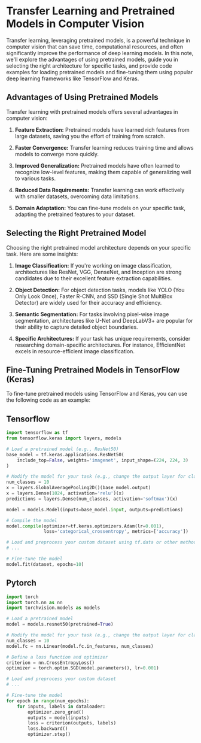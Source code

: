 # Transfer Learning and Pretrained Models in Computer Vision

Transfer learning, leveraging pretrained models, is a powerful technique in computer vision that can save time, computational resources, and often significantly improve the performance of deep learning models. In this note, we'll explore the advantages of using pretrained models, guide you in selecting the right architecture for specific tasks, and provide code examples for loading pretrained models and fine-tuning them using popular deep learning frameworks like TensorFlow and Keras.

## Advantages of Using Pretrained Models

Transfer learning with pretrained models offers several advantages in computer vision:

1. **Feature Extraction:** Pretrained models have learned rich features from large datasets, saving you the effort of training from scratch.

2. **Faster Convergence:** Transfer learning reduces training time and allows models to converge more quickly.

3. **Improved Generalization:** Pretrained models have often learned to recognize low-level features, making them capable of generalizing well to various tasks.

4. **Reduced Data Requirements:** Transfer learning can work effectively with smaller datasets, overcoming data limitations.

5. **Domain Adaptation:** You can fine-tune models on your specific task, adapting the pretrained features to your dataset.

## Selecting the Right Pretrained Model

Choosing the right pretrained model architecture depends on your specific task. Here are some insights:

1. **Image Classification:** If you're working on image classification, architectures like ResNet, VGG, DenseNet, and Inception are strong candidates due to their excellent feature extraction capabilities.

2. **Object Detection:** For object detection tasks, models like YOLO (You Only Look Once), Faster R-CNN, and SSD (Single Shot MultiBox Detector) are widely used for their accuracy and efficiency.

3. **Semantic Segmentation:** For tasks involving pixel-wise image segmentation, architectures like U-Net and DeepLabV3+ are popular for their ability to capture detailed object boundaries.

4. **Specific Architectures:** If your task has unique requirements, consider researching domain-specific architectures. For instance, EfficientNet excels in resource-efficient image classification.

## Fine-Tuning Pretrained Models in TensorFlow (Keras)

To fine-tune pretrained models using TensorFlow and Keras, you can use the following code as an example:

## Tensorflow
```python
import tensorflow as tf
from tensorflow.keras import layers, models

# Load a pretrained model (e.g., ResNet50)
base_model = tf.keras.applications.ResNet50(
    include_top=False, weights='imagenet', input_shape=(224, 224, 3)
)

# Modify the model for your task (e.g., change the output layer for classification)
num_classes = 10
x = layers.GlobalAveragePooling2D()(base_model.output)
x = layers.Dense(1024, activation='relu')(x)
predictions = layers.Dense(num_classes, activation='softmax')(x)

model = models.Model(inputs=base_model.input, outputs=predictions)

# Compile the model
model.compile(optimizer=tf.keras.optimizers.Adam(lr=0.001),
              loss='categorical_crossentropy', metrics=['accuracy'])

# Load and preprocess your custom dataset using tf.data or other methods
# ...

# Fine-tune the model
model.fit(dataset, epochs=10)
```
## Pytorch

```python
import torch
import torch.nn as nn
import torchvision.models as models

# Load a pretrained model
model = models.resnet50(pretrained=True)

# Modify the model for your task (e.g., change the output layer for classification)
num_classes = 10
model.fc = nn.Linear(model.fc.in_features, num_classes)

# Define a loss function and optimizer
criterion = nn.CrossEntropyLoss()
optimizer = torch.optim.SGD(model.parameters(), lr=0.001)

# Load and preprocess your custom dataset
# ...

# Fine-tune the model
for epoch in range(num_epochs):
    for inputs, labels in dataloader:
        optimizer.zero_grad()
        outputs = model(inputs)
        loss = criterion(outputs, labels)
        loss.backward()
        optimizer.step()

